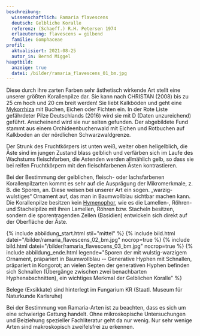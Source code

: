 ```yaml
---
beschreibung:
  wissenschaftlich: Ramaria flavescens
  deutsch: Gelbliche Koralle
  referenz: (Schaeff.) R.H. Petersen 1974
  erlaeuterung: flavescens = gilbend
  familie: Gomphaceae
profil:
  aktualisiert: 2021-08-25
  autor_in: Bernd Miggel
hauptbild:
  anzeige: true
  datei: /bilder/ramaria_flavescens_01_bm.jpg
---
```

Diese durch ihre zarten Farben sehr ästhetisch wirkende Art stellt eine unserer größten Korallenpilze dar. Sie kann nach CHRISTAN (2008) bis zu 25 cm hoch und 20 cm breit werden! Sie liebt Kalkböden und geht eine [Mykorrhiza](Mykorrhiza "Glossar") mit Buchen, Eichen oder Fichten ein. In der Rote Liste gefährdeter Pilze Deutschlands (2016) wird sie mit D (Daten unzureichend) geführt. Anscheinend wird sie nur selten gefunden. Der abgebildete Fund stammt aus einem Orchideenbuchenwald mit Eichen und Rotbuchen auf Kalkboden an der nördlichen Schwarzwaldgrenze.

Der Strunk des Fruchtkörpers ist unten weiß, weiter oben hellgelblich, die Äste sind im jungen Zustand blass gelblich und verfärben sich im Laufe des Wachstums fleischfarben, die Astenden werden allmählich gelb, so dass sie bei reifen Fruchtkörpern mit den fleischfarbenen Ästen kontrastieren.

Bei der Bestimmung der gelblichen, fleisch- oder lachsfarbenen Korallenpilzarten kommt es sehr auf die Ausprägung der Mikromerkmale, z. B. die Sporen, an. Diese weisen bei unserer Art ein sogen. „warzig-wulstiges“ Ornament auf, das man in Baumwollblau sichtbar machen kann. Die Korallenpilze besitzen kein [Hymenophor](Hymenophor "Glossar"), wie es die Lamellen-, Röhren- und Stachelpilze mit ihren Lamellen, Röhren bzw. Stacheln besitzen, sondern die sporentragenden Zellen (Basidien) entwickeln sich direkt auf der Oberfläche der Äste.

{% include abbildung_start.html stil="mittel" %}
{% include bild.html datei="/bilder/ramaria_flavescens_02_bm.jpg" nocrop=true %}
{% include bild.html datei="/bilder/ramaria_flavescens_03_bm.jpg" nocrop=true %}
{% include abbildung_ende.html legende="Sporen der mit wulstig-warzigem Ornament, präpariert in Baumwollblau  --  Generative Hyphen mit Schnallen, präpariert in Kongorot; an vielen Septen der generativen Hyphen befinden sich Schnallen (Übergänge zwischen zwei benachbarten Hyphenabschnitten), ein wichtiges Merkmal der Gelblichen Koralle" %}

Belege (Exsikkate) sind hinterlegt im Fungarium KR (Staatl. Museum für Naturkunde Karlsruhe)

Bei der Bestimmung von Ramaria-Arten ist zu beachten, dass es sich um eine schwierige Gattung handelt. Ohne mikroskopische Untersuchungen und Beiziehung spezieller Fachliteratur geht da nur wenig.  Nur sehr wenige Arten sind makroskopisch zweifelsfrei zu erkennen.
